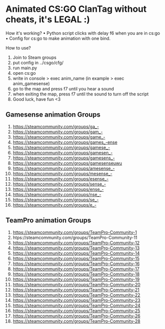 # Animated CS:GO ClanTag without cheats, it's LEGAL :)

How it's working?
• Python script clicks with delay f6 when you are in cs:go
• Config for cs:go to make animation with one bind.

How to use?
1. Join to Steam groups
2. put config in ../csgo/cfg/
3. run main.py
4. open cs:go
5. write in console > exec anim_name (in example > exec anim_gamesense)
6. go to the map and press f7 until you hear a sound
7. when exiting the map, press f7 until the sound to turn off the script
8. Good luck, have fun <3

## Gamesense animation Groups
 1. https://steamcommunity.com/groups/ga_-
 2. https://steamcommunity.com/groups/gam_-
 3. https://steamcommunity.com/groups/game_-
 4. https://steamcommunity.com/groups/games_-ense
 5. https://steamcommunity.com/groups/gamese_-
 6. https://steamcommunity.com/groups/gamesen_-
 7. https://steamcommunity.com/groups/gamesens_-
 8. https://steamcommunity.com/groups/gamesenseuwu
 9. https://steamcommunity.com/groups/amesense_-
 10. https://steamcommunity.com/groups/mesense_-
 11. https://steamcommunity.com/groups/esense_-
 12. https://steamcommunity.com/groups/sense_-
 13. https://steamcommunity.com/groups/ense_-
 14. https://steamcommunity.com/groups/nse_-
 15. https://steamcommunity.com/groups/se_-
 16. https://steamcommunity.com/groups/e_-

## TeamPro animation Groups
1. https://steamcommunity.com/groups/TeamPro-Community-1
2. htps://steamcommunity.com/groups/TeamPro-Community-11
3. https://steamcommunity.com/groups/TeamPro-Community-12 
4. https://steamcommunity.com/groups/TeamPro-Community-13
5. https://steamcommunity.com/groups/TeamPro-Community-14
6. https://steamcommunity.com/groups/TeamPro-Community-15
7. https://steamcommunity.com/groups/TeamPro-Community-16
8. https://steamcommunity.com/groups/TeamPro-Community-17
9. https://steamcommunity.com/groups/TeamPro-Community-18
10. https://steamcommunity.com/groups/TeamPro-Community-19
11. https://steamcommunity.com/groups/TeamPro-Community-20
12. https://steamcommunity.com/groups/TeamPro-Community-21
13. https://steamcommunity.com/groups/TeamPro-Community-22
14. https://steamcommunity.com/groups/TeamPro-Community-23
15. https://steamcommunity.com/groups/TeamPro-Community-24
16. https://steamcommunity.com/groups/TeamPro-Community-25
17. https://steamcommunity.com/groups/TeamPro-Community-26
18. https://steamcommunity.com/groups/TeamPro-Community-28
